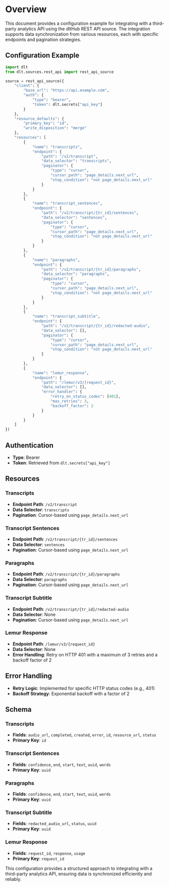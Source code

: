 # Overview

This document provides a configuration example for integrating with a third-party analytics API using the dltHub REST API source. The integration supports data synchronization from various resources, each with specific endpoints and pagination strategies.

## Configuration Example

```python
import dlt
from dlt.sources.rest_api import rest_api_source

source = rest_api_source({
    "client": {
        "base_url": "https://api.example.com",
        "auth": {
            "type": "bearer",
            "token": dlt.secrets["api_key"]
        }
    },
    "resource_defaults": {
        "primary_key": "id",
        "write_disposition": "merge"
    },
    "resources": [
        {
            "name": "transcripts",
            "endpoint": {
                "path": "/v2/transcript",
                "data_selector": "transcripts",
                "paginator": {
                    "type": "cursor",
                    "cursor_path": "page_details.next_url",
                    "stop_condition": "not page_details.next_url"
                }
            }
        },
        {
            "name": "transcript_sentences",
            "endpoint": {
                "path": "/v2/transcript/{tr_id}/sentences",
                "data_selector": "sentences",
                "paginator": {
                    "type": "cursor",
                    "cursor_path": "page_details.next_url",
                    "stop_condition": "not page_details.next_url"
                }
            }
        },
        {
            "name": "paragraphs",
            "endpoint": {
                "path": "/v2/transcript/{tr_id}/paragraphs",
                "data_selector": "paragraphs",
                "paginator": {
                    "type": "cursor",
                    "cursor_path": "page_details.next_url",
                    "stop_condition": "not page_details.next_url"
                }
            }
        },
        {
            "name": "transcript_subtitle",
            "endpoint": {
                "path": "/v2/transcript/{tr_id}/redacted-audio",
                "data_selector": [],
                "paginator": {
                    "type": "cursor",
                    "cursor_path": "page_details.next_url",
                    "stop_condition": "not page_details.next_url"
                }
            }
        },
        {
            "name": "lemur_response",
            "endpoint": {
                "path": "/lemur/v3/{request_id}",
                "data_selector": [],
                "error_handler": {
                    "retry_on_status_codes": [401],
                    "max_retries": 3,
                    "backoff_factor": 2
                }
            }
        }
    ]
})
```

## Authentication

- **Type**: Bearer
- **Token**: Retrieved from `dlt.secrets["api_key"]`

## Resources

### Transcripts
- **Endpoint Path**: `/v2/transcript`
- **Data Selector**: `transcripts`
- **Pagination**: Cursor-based using `page_details.next_url`

### Transcript Sentences
- **Endpoint Path**: `/v2/transcript/{tr_id}/sentences`
- **Data Selector**: `sentences`
- **Pagination**: Cursor-based using `page_details.next_url`

### Paragraphs
- **Endpoint Path**: `/v2/transcript/{tr_id}/paragraphs`
- **Data Selector**: `paragraphs`
- **Pagination**: Cursor-based using `page_details.next_url`

### Transcript Subtitle
- **Endpoint Path**: `/v2/transcript/{tr_id}/redacted-audio`
- **Data Selector**: None
- **Pagination**: Cursor-based using `page_details.next_url`

### Lemur Response
- **Endpoint Path**: `/lemur/v3/{request_id}`
- **Data Selector**: None
- **Error Handling**: Retry on HTTP 401 with a maximum of 3 retries and a backoff factor of 2

## Error Handling

- **Retry Logic**: Implemented for specific HTTP status codes (e.g., 401)
- **Backoff Strategy**: Exponential backoff with a factor of 2

## Schema

### Transcripts
- **Fields**: `audio_url`, `completed`, `created`, `error`, `id`, `resource_url`, `status`
- **Primary Key**: `id`

### Transcript Sentences
- **Fields**: `confidence`, `end`, `start`, `text`, `uuid`, `words`
- **Primary Key**: `uuid`

### Paragraphs
- **Fields**: `confidence`, `end`, `start`, `text`, `uuid`, `words`
- **Primary Key**: `uuid`

### Transcript Subtitle
- **Fields**: `redacted_audio_url`, `status`, `uuid`
- **Primary Key**: `uuid`

### Lemur Response
- **Fields**: `request_id`, `response`, `usage`
- **Primary Key**: `request_id`

This configuration provides a structured approach to integrating with a third-party analytics API, ensuring data is synchronized efficiently and reliably.